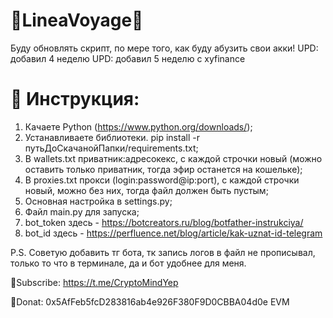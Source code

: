 # 🍏LineaVoyage🍏

Буду обновлять скрипт, по мере того, как буду абузить свои акки!
UPD: добавил 4 неделю 
UPD: добавил 5 неделю с xyfinance

# 🔧 Инструкция:

1. Качаете Python (https://www.python.org/downloads/);
2. Устанавливаете библиотеки. pip install -r путьДоСкачанойПапки/requirements.txt;
3. В wallets.txt приватник:адресокекс, с каждой строчки новый (можно оставить только приватник, тогда эфир останется на кошельке);
4. В proxies.txt прокси (login:password@ip:port), с каждой строчки новый, можно без них, тогда файл должен быть пустым;
5. Основная настройка в settings.py;
6. Файл main.py для запуска;
7. bot_token здесь - https://botcreators.ru/blog/botfather-instrukciya/
8. bot_id здесь - https://perfluence.net/blog/article/kak-uznat-id-telegram

P.S. Советую добавить тг бота, тк запись логов в файл не прописывал, только то что в терминале, да и бот удобнее для меня.

💜Subscribe: https://t.me/CryptoMindYep

💜Donat: 0x5AfFeb5fcD283816ab4e926F380F9D0CBBA04d0e EVM
